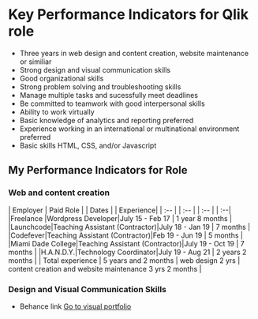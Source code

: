 # Key Performance Indicators for Qlik role

- Three years in web design and content creation, website maintenance or similiar
- Strong design and visual communication skills
- Good organizational skills
- Strong problem solving and troubleshooting skills
- Manage multiple tasks and sucessfully meet deadlines
- Be committed to teamwork with good interpersonal skills
- Ability to work virtually 
- Basic knowledge of analytics and reporting preferred
- Experience working in an international or multinational environment preferred
- Basic skills HTML, CSS, and/or Javascript

## My Performance Indicators for Role

### Web and content creation
| Employer | Paid Role | | Dates | | Experience|
| :-- | | :-- | | :-- | | :--|
|Freelance |Wordpress Developer|July 15 - Feb 17 | 1 year 8 months |
|Launchcode|Teaching Assistant (Contractor)|July 18 - Jan 19 | 7 months |
|Codefever|Teaching Assistant (Contractor)|Feb 19 - Jun 19 | 5 months |
|Miami Dade College|Teaching Assistant (Contractor)|July 19 - Oct 19 | 7 months |
|H.A.N.D.Y.|Technology Coordinator|July 19 - Aug 21 | 2 years 2 months |
| Total experience | 5 years and 2 months | web design 2 yrs | content creation and website maintenance 3 yrs 2 months |

### Design and Visual Communication Skills

- Behance link [Go to visual portfolio](https://github.com/steven-barkley/Website-Qlik-2022/blob/master/Content/Media/Behance_Snip.PNG)
